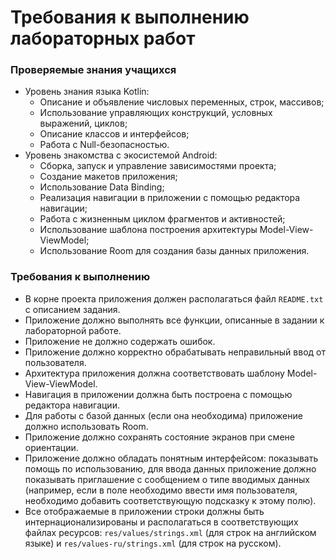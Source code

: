 # Требования к выполнению лабораторных работ

### Проверяемые знания учащихся

* Уровень знания языка Kotlin:
  * Описание и объявление числовых переменных, строк, массивов;
  * Использование управляющих конструкций, условных выражений, циклов;
  * Описание классов и интерфейсов;
  * Работа с Null-безопасностью.
* Уровень знакомства с экосистемой Android:
  * Сборка, запуск и управление зависимостями проекта;
  * Создание макетов приложения;
  * Использование Data Binding;
  * Реализация навигации в приложении с помощью редактора навигации;
  * Работа с жизненным циклом фрагментов и активностей;
  * Использование шаблона построения архитектуры Model-View-ViewModel;
  * Использование Room для создания базы данных приложения.

### Требования к выполнению

* В корне проекта приложения должен располагаться файл `README.txt` с описанием задания.
* Приложение должно выполнять все функции, описанные в задании к лабораторной работе.
* Приложение не должно содержать ошибок.
* Приложение должно корректно обрабатывать неправильный ввод от пользователя.
* Архитектура приложения должна соответствовать шаблону Model-View-ViewModel.
* Навигация в приложении должна быть построена с помощью редактора навигации.
* Для работы с базой данных (если она необходима) приложение должно использовать Room.
* Приложение должно сохранять состояние экранов при смене ориентации.
* Приложение должно обладать понятным интерфейсом: показывать помощь по использованию, для ввода данных приложение должно показывать приглашение с сообщением о типе вводимых данных (например, если в поле необходимо ввести имя пользователя, необходимо добавить соответствующую подсказку к этому полю).
* Все отображаемые в приложении строки должны быть интернационализированы и располагаться в соответствующих файлах ресурсов: `res/values/strings.xml` (для строк на английском языке) и `res/values-ru/strings.xml` (для строк на русском).
